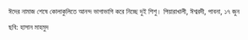 ঈদের নামাজ শেষে কোলাকুলিতে আনন্দ ভাগাভাগি করে নিচ্ছে দুই শিশু। পিয়ারাখালী, ঈশ্বরদী, পাবনা, ১৭ জুন

ছবি: হাসান মাহমুদ
